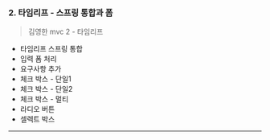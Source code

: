 ###  2. 타임리프 - 스프링 통합과 폼
> 김영한 mvc 2 - 타임리프 

* 타임리프 스프링 통합
* 입력 폼 처리
* 요구사항 추가
* 체크 박스 - 단일1
* 체크 박스 - 단일2
* 체크 박스 - 멀티
* 라디오 버튼
* 셀렉트 박스

<hr>
